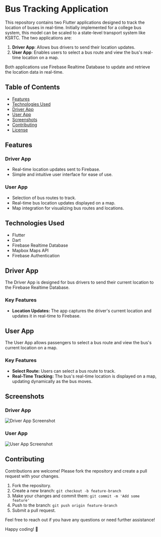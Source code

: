 # Bus Tracking Application

This repository contains two Flutter applications designed to track the location of buses in real-time. Initially implemented for a college bus system, this model can be scaled to a state-level transport system like KSRTC. The two applications are:

1. **Driver App**: Allows bus drivers to send their location updates.
2. **User App**: Enables users to select a bus route and view the bus's real-time location on a map.

Both applications use Firebase Realtime Database to update and retrieve the location data in real-time.

## Table of Contents

- [Features](#features)
- [Technologies Used](#technologies-used)
- [Driver App](#driver-app)
- [User App](#user-app)
- [Screenshots](#screenshots)
- [Contributing](#contributing)
- [License](#license)

## Features

### Driver App
- Real-time location updates sent to Firebase.
- Simple and intuitive user interface for ease of use.

### User App
- Selection of bus routes to track.
- Real-time bus location updates displayed on a map.
- Map integration for visualizing bus routes and locations.

## Technologies Used

- Flutter
- Dart
- Firebase Realtime Database
- Mapbox Maps API
- Firebase Authentication

## Driver App

The Driver App is designed for bus drivers to send their current location to the Firebase Realtime Database.

### Key Features

- **Location Updates:** The app captures the driver's current location and updates it in real-time to Firebase.

## User App

The User App allows passengers to select a bus route and view the bus's current location on a map.

### Key Features

- **Select Route:** Users can select a bus route to track.
- **Real-Time Tracking:** The bus's real-time location is displayed on a map, updating dynamically as the bus moves.

## Screenshots

### Driver App
![Driver App Screenshot](path/to/driver-app-screenshot.png)

### User App
![User App Screenshot](path/to/user-app-screenshot.png)

## Contributing

Contributions are welcome! Please fork the repository and create a pull request with your changes.

1. Fork the repository.
2. Create a new branch: `git checkout -b feature-branch`
3. Make your changes and commit them: `git commit -m 'Add some feature'`
4. Push to the branch: `git push origin feature-branch`
5. Submit a pull request.


Feel free to reach out if you have any questions or need further assistance!

Happy coding! 🚀
